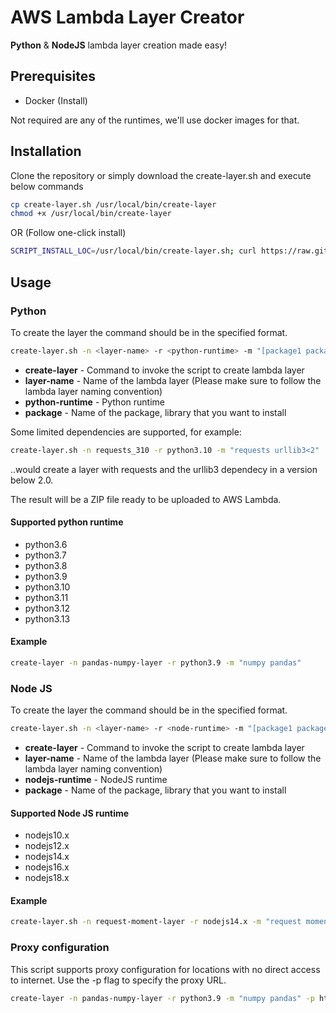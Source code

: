 # AWS Lambda Layer Creator
**Python** & **NodeJS** lambda layer creation made easy!

## Prerequisites
- Docker (Install)

Not required are any of the runtimes, we'll use docker images for that. 

## Installation
Clone the repository or simply download the create-layer.sh and execute below commands
```bash
cp create-layer.sh /usr/local/bin/create-layer
chmod +x /usr/local/bin/create-layer
```
OR (Follow one-click install)
```bash
SCRIPT_INSTALL_LOC=/usr/local/bin/create-layer.sh; curl https://raw.githubusercontent.com/b0tting/aws-lambda-layer-creator/main/create-layer.sh > $SCRIPT_INSTALL_LOC; chmod +x $SCRIPT_INSTALL_LOC
```
## Usage
### Python
To create the layer the command should be in the specified format.
```bash
create-layer.sh -n <layer-name> -r <python-runtime> -m "[package1 package...]"
```
- **create-layer** - Command to invoke the script to create lambda layer
- **layer-name** - Name of the lambda layer (Please make sure to follow the lambda layer naming convention)
- **python-runtime** - Python runtime
- **package** - Name of the package, library that you want to install

Some limited dependencies are supported, for example:
```bash
create-layer.sh -n requests_310 -r python3.10 -m "requests urllib3<2"
```
..would create a layer with requests and the urllib3 dependecy in a version below 2.0. 

The result will be a ZIP file ready to be uploaded to AWS Lambda. 

#### Supported python runtime
- python3.6
- python3.7
- python3.8
- python3.9
- python3.10
- python3.11 
- python3.12
- python3.13
#### Example
```bash
create-layer -n pandas-numpy-layer -r python3.9 -m "numpy pandas"
```
### Node JS
To create the layer the command should be in the specified format.
```bash
create-layer.sh -n <layer-name> -r <node-runtime> -m "[package1 package...]"
```
- **create-layer** - Command to invoke the script to create lambda layer
- **layer-name** - Name of the lambda layer (Please make sure to follow the lambda layer naming convention)
- **nodejs-runtime** - NodeJS runtime
- **package** - Name of the package, library that you want to install

#### Supported Node JS runtime
- nodejs10.x
- nodejs12.x
- nodejs14.x
- nodejs16.x
- nodejs18.x

#### Example
```bash
create-layer.sh -n request-moment-layer -r nodejs14.x -m "request moment"
```

### Proxy configuration
This script supports proxy configuration for locations with no direct access to internet. Use the -p flag to specify the proxy URL. 
```bash
create-layer -n pandas-numpy-layer -r python3.9 -m "numpy pandas" -p http://proxy.example.com:8080
```
